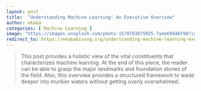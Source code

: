 ```yaml
---
layout: post
title:  "Understanding Machine Learning: An Executive Overview"
author: ekaba
categories: [ Machine Learning ]
image: "https://images.unsplash.com/photo-1570783875925-7ade69d46f98?ixid=MXwxMjA3fDB8MHxwaG90by1wYWdlfHx8fGVufDB8fHw%3D&ixlib=rb-1.2.1&auto=format&fit=crop&w=934&q=80"
redirect_to: https://ekababisong.org/understanding-machine-learning-executive-overview/
---
```

> This post provides a holistic view of the vital constituents that characterizes machine learning. At the end of this piece, the reader can be able to grasp the major landmarks and foundation stones of the field. Also, this overview provides a structured framework to wade deeper into murkier waters without getting overly overwhelmed.